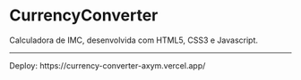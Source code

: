 # CurrencyConverter
Calculadora de IMC, desenvolvida com HTML5, CSS3 e Javascript. 
<hr>
Deploy: https://currency-converter-axym.vercel.app/
